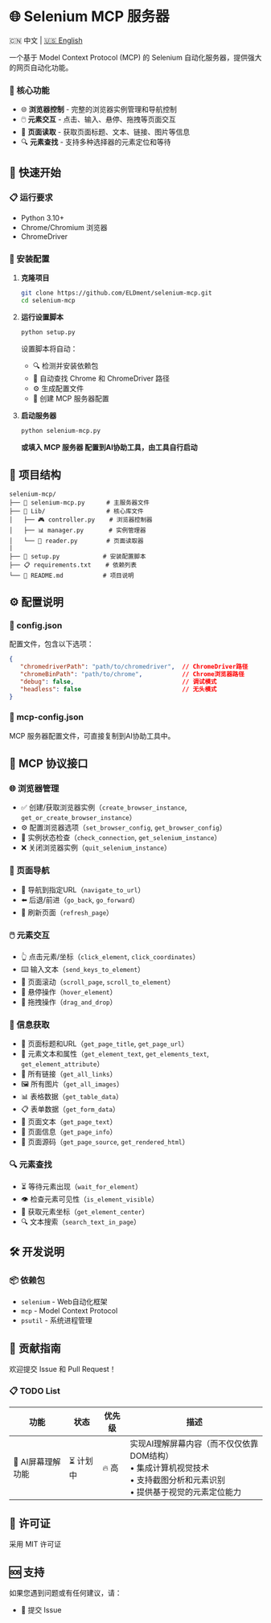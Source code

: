 # 🌐 Selenium MCP 服务器

🇨🇳 中文 | [🇺🇸 English](README_EN.md)

一个基于 Model Context Protocol (MCP) 的 Selenium 自动化服务器，提供强大的网页自动化功能。

### 🎯 核心功能
- 🌐 **浏览器控制** - 完整的浏览器实例管理和导航控制
- 🖱️ **元素交互** - 点击、输入、悬停、拖拽等页面交互
- 📖 **页面读取** - 获取页面标题、文本、链接、图片等信息
- 🔍 **元素查找** - 支持多种选择器的元素定位和等待

## 🚀 快速开始

### 📋 运行要求
- Python 3.10+
- Chrome/Chromium 浏览器
- ChromeDriver

### 🔧 安装配置

1. **克隆项目**
   ```bash
   git clone https://github.com/ELDment/selenium-mcp.git
   cd selenium-mcp
   ```

2. **运行设置脚本**
   ```bash
   python setup.py
   ```
   
   设置脚本将自动：
   - 🔍 检测并安装依赖包
   - 🔎 自动查找 Chrome 和 ChromeDriver 路径
   - ⚙️ 生成配置文件
   - 📄 创建 MCP 服务器配置

3. **启动服务器**
   ```bash
   python selenium-mcp.py
   ```

   **或填入 MCP 服务器 配置到AI协助工具，由工具自行启动**

## 📁 项目结构

```
selenium-mcp/
├── 📄 selenium-mcp.py      # 主服务器文件
├── 📁 Lib/                 # 核心库文件
│   ├── 🎮 controller.py    # 浏览器控制器
│   ├── 📊 manager.py       # 实例管理器
│   └── 📖 reader.py        # 页面读取器
|
├── 🔧 setup.py            # 安装配置脚本
├── 📋 requirements.txt    # 依赖列表
└── 📖 README.md           # 项目说明
```

## ⚙️ 配置说明

### 🔧 config.json
配置文件，包含以下选项：

```json
{
   "chromedriverPath": "path/to/chromedriver",  // ChromeDriver路径
   "chromeBinPath": "path/to/chrome",           // Chrome浏览器路径
   "debug": false,                              // 调试模式
   "headless": false                            // 无头模式
}
```

### 🔗 mcp-config.json
MCP 服务器配置文件，可直接复制到AI协助工具中。

## 🎯 MCP 协议接口

### 🌐 浏览器管理
- ✅ 创建/获取浏览器实例（`create_browser_instance`, `get_or_create_browser_instance`）
- ⚙️ 配置浏览器选项（`set_browser_config`, `get_browser_config`）
- 🔄 实例状态检查（`check_connection`, `get_selenium_instance`）
- ❌ 关闭浏览器实例（`quit_selenium_instance`）

### 🧭 页面导航
- 🔗 导航到指定URL（`navigate_to_url`）
- ⬅️ 后退/前进（`go_back`, `go_forward`）
- 🔄 刷新页面（`refresh_page`）

### 🖱️ 元素交互
- 👆 点击元素/坐标（`click_element`, `click_coordinates`）
- ⌨️ 输入文本（`send_keys_to_element`）
- 📜 页面滚动（`scroll_page`, `scroll_to_element`）
- 🎯 悬停操作（`hover_element`）
- 🔄 拖拽操作（`drag_and_drop`）

### 📖 信息获取
- 📄 页面标题和URL（`get_page_title`, `get_page_url`）
- 📝 元素文本和属性（`get_element_text`, `get_elements_text`, `get_element_attribute`）
- 🔗 所有链接（`get_all_links`）
- 🖼️ 所有图片（`get_all_images`）
- 📊 表格数据（`get_table_data`）
- 📋 表单数据（`get_form_data`）
- 📝 页面文本（`get_page_text`）
- 📄 页面信息（`get_page_info`）
- 💾 页面源码（`get_page_source`, `get_rendered_html`）

### 🔍 元素查找
- ⏳ 等待元素出现（`wait_for_element`）
- 👁️ 检查元素可见性（`is_element_visible`）
- 📍 获取元素坐标（`get_element_center`）
- 🔍 文本搜索（`search_text_in_page`）

## 🛠️ 开发说明

### 📦 依赖包
- `selenium` - Web自动化框架
- `mcp` - Model Context Protocol
- `psutil` - 系统进程管理

## 🤝 贡献指南

欢迎提交 Issue 和 Pull Request！

### 📋 TODO List

| 功能 | 状态 | 优先级 | 描述 |
|------|------|--------|------|
| 🤖 AI屏幕理解功能 | ⏳ 计划中 | 🔥 高 | 实现AI理解屏幕内容（而不仅仅依靠DOM结构）<br/>• 集成计算机视觉技术<br/>• 支持截图分析和元素识别<br/>• 提供基于视觉的元素定位能力 |

## 📄 许可证

采用 MIT 许可证

## 🆘 支持

如果您遇到问题或有任何建议，请：
- 📝 提交 Issue